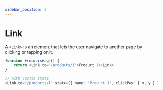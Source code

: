```yaml
---
sidebar_position: 3
---
```


# Link

A `<Link>` is an element that lets the user navigate to another page by clicking or tapping on it.

```ts
function ProductsPage() {
    return <Link to="/products/1">Product 1</Link>
}
```

```ts
// With custom state
<Link to="/products/1" state={{ name: 'Product 1', clickPos: { x, y } }}>Product 1</Link>
```